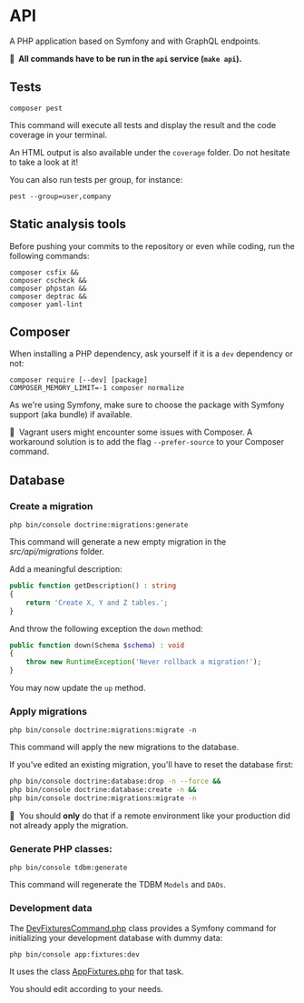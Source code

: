 # API

A PHP application based on Symfony and with GraphQL endpoints.

**📣&nbsp;&nbsp;All commands have to be run in the `api` service (`make api`).**

## Tests

```
composer pest
```

This command will execute all tests and display the result and the code coverage in your terminal.

An HTML output is also available under the `coverage` folder.
Do not hesitate to take a look at it!

You can also run tests per group, for instance:

```
pest --group=user,company
```

## Static analysis tools

Before pushing your commits to the repository or even while coding, run the following commands:

```
composer csfix &&
composer cscheck &&
composer phpstan &&
composer deptrac &&
composer yaml-lint
```

## Composer

When installing a PHP dependency, ask yourself if it is a `dev` dependency or not:

```
composer require [--dev] [package]
COMPOSER_MEMORY_LIMIT=-1 composer normalize
```

As we're using Symfony, make sure to choose the package with Symfony support (aka bundle) if available.

📣&nbsp;&nbsp;Vagrant users might encounter some issues with Composer. 
A workaround solution is to add the flag `--prefer-source` to your Composer command.

## Database

### Create a migration

```
php bin/console doctrine:migrations:generate
```

This command will generate a new empty migration in the *src/api/migrations* folder.

Add a meaningful description:

```php
public function getDescription() : string
{
    return 'Create X, Y and Z tables.';
}
```

And throw the following exception the `down` method:

```php
public function down(Schema $schema) : void
{
    throw new RuntimeException('Never rollback a migration!');
}
```

You may now update the `up` method.

### Apply migrations

```
php bin/console doctrine:migrations:migrate -n
```

This command will apply the new migrations to the database.

If you've edited an existing migration, you'll have to reset the database first:

```bash title="console"
php bin/console doctrine:database:drop -n --force &&
php bin/console doctrine:database:create -n &&
php bin/console doctrine:migrations:migrate -n
```

📣&nbsp;&nbsp;You should **only** do that if a remote environment like your production did not already apply the migration.


### Generate PHP classes:

```
php bin/console tdbm:generate
```

This command will regenerate the TDBM `Models` and `DAOs`.

### Development data

The [DevFixturesCommand.php](src/Infrastructure/Command/DevFixturesCommand.php) class provides a Symfony command for 
initializing your development database with dummy data:

```
php bin/console app:fixtures:dev
```

It uses the class [AppFixtures.php](src/Infrastructure/Fixtures/AppFixtures.php) for that task.

You should edit according to your needs.